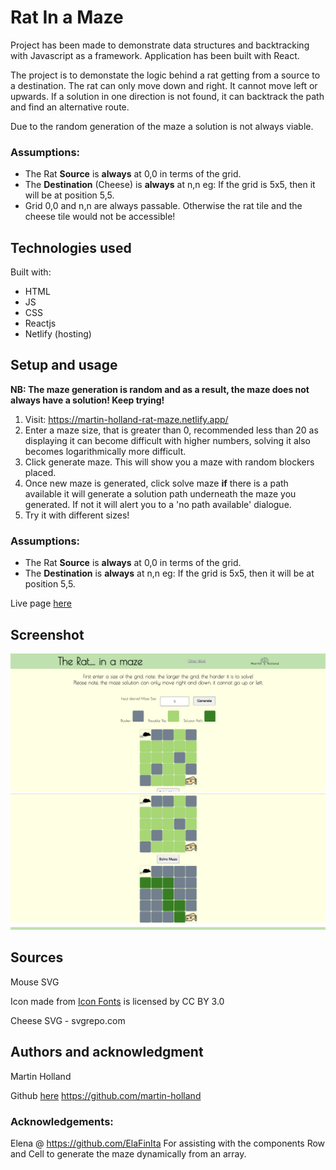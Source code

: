 # Rat In a Maze

Project has been made to demonstrate data structures and backtracking with Javascript as a framework. Application has been built with React.

The project is to demonstate the logic behind a rat getting from a source to a destination. The rat can only move down and right. It cannot move left or upwards. If a solution in one direction is not found, it can backtrack the path and find an alternative route.

Due to the random generation of the maze a solution is not always viable.

### Assumptions:

- The Rat **Source** is **always** at 0,0 in terms of the grid.
- The **Destination** (Cheese) is **always** at n,n eg: If the grid is 5x5, then it will be at position 5,5.
- Grid 0,0 and n,n are always passable. Otherwise the rat tile and the cheese tile would not be accessible!

## Technologies used

Built with:

- HTML
- JS
- CSS
- Reactjs
- Netlify (hosting)

## Setup and usage

**NB: The maze generation is random and as a result, the maze does not always have a solution! Keep trying!**

1. Visit: https://martin-holland-rat-maze.netlify.app/
2. Enter a maze size, that is greater than 0, recommended less than 20 as displaying it can become difficult with higher numbers, solving it also becomes logarithmically more difficult.
3. Click generate maze. This will show you a maze with random blockers placed.
4. Once new maze is generated, click solve maze **if** there is a path available it will generate a solution path underneath the maze you generated. If not it will alert you to a 'no path available' dialogue.
5. Try it with different sizes!

### Assumptions:

- The Rat **Source** is **always** at 0,0 in terms of the grid.
- The **Destination** is **always** at n,n eg: If the grid is 5x5, then it will be at position 5,5.

Live page [here](https://martin-holland-rat-maze.netlify.app/)

## Screenshot

![Alt text](src/assets/rat-in-maze1.png?raw=true "Demo 1")
![Alt text](src/assets/rat-in-maze2.png?raw=true "Demo 2")

## Sources

Mouse SVG <div>Icon made from <a href="http://www.onlinewebfonts.com/icon">Icon Fonts</a> is licensed by CC BY 3.0</div>

Cheese SVG - svgrepo.com

## Authors and acknowledgment

Martin Holland

Github [here](https://github.com/martin-holland)
https://github.com/martin-holland

### Acknowledgements:

Elena @ https://github.com/ElaFinIta
For assisting with the components Row and Cell to generate the maze dynamically from an array.
